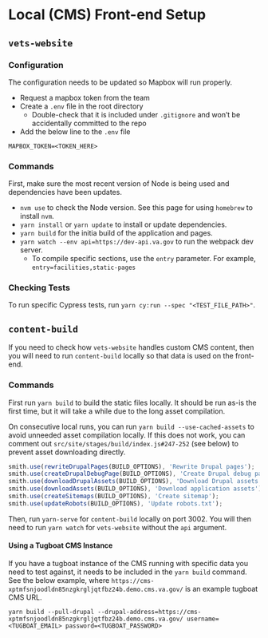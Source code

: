 # Local (CMS) Front-end Setup

## `vets-website`

### Configuration

The configuration needs to be updated so Mapbox will run properly.

- Request a mapbox token from the team
- Create a `.env` file in the root directory
  - Double-check that it is included under `.gitignore` and won’t be accidentally committed to the repo
- Add the below line to the `.env` file

```
MAPBOX_TOKEN=<TOKEN_HERE>
```

### Commands

First, make sure the most recent version of Node is being used and dependencies have been updates.

* `nvm use` to check the Node version. See this page for using `homebrew` to install `nvm`.
* `yarn install` or `yarn update` to install or update dependencies.
* `yarn build` for the initia build of the application and pages.
* `yarn watch --env api=https://dev-api.va.gov` to run the webpack dev server.
  * To compile specific sections, use the `entry` parameter. For example, `entry=facilities,static-pages`

### Checking Tests

To run specific Cypress tests, run `yarn cy:run --spec "<TEST_FILE_PATH>"`.

## `content-build`

If you need to check how `vets-website` handles custom CMS content, then you will need to run `content-build` locally so that data is used on the front-end.

### Commands

First run `yarn build` to build the static files locally. It should be run as-is the first time, but it will take a while due to the long asset compilation.

On consecutive local runs, you can run `yarn build --use-cached-assets` to avoid unneeded asset compilation locally. If this does not work, you can comment out `src/site/stages/build/index.js#247-252` (see below) to prevent asset downloading directly.

```js
smith.use(rewriteDrupalPages(BUILD_OPTIONS), 'Rewrite Drupal pages');
smith.use(createDrupalDebugPage(BUILD_OPTIONS), 'Create Drupal debug page');
smith.use(downloadDrupalAssets(BUILD_OPTIONS), 'Download Drupal assets');
smith.use(downloadAssets(BUILD_OPTIONS), 'Download application assets');
smith.use(createSitemaps(BUILD_OPTIONS), 'Create sitemap');
smith.use(updateRobots(BUILD_OPTIONS), 'Update robots.txt');
```

Then, run `yarn-serve` for `content-build` locally on port 3002. You will then need to run `yarn watch` for `vets-website` without the `api` argument.

#### Using a Tugboat CMS Instance

If you have a tugboat instance of the CMS running with specific data you need to test against, it needs to be included in the `yarn build` command. See the below example, where `https://cms-xptmfsnjoodldn85nzgkrgljqtfbz24b.demo.cms.va.gov/` is an example tugboat CMS URL.

```
yarn build --pull-drupal --drupal-address=https://cms-xptmfsnjoodldn85nzgkrgljqtfbz24b.demo.cms.va.gov/ username=<TUGBOAT_EMAIL> password=<TUGBOAT_PASSWORD>
```
